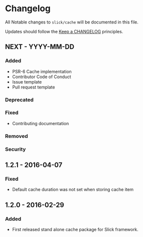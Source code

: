 # Changelog

All Notable changes to `slick/cache` will be documented in this file.

Updates should follow the [Keep a CHANGELOG](http://keepachangelog.com/) principles.

## NEXT - YYYY-MM-DD


### Added
- PSR-6 Cache implementation
- Contributor Code of Conduct
- Issue template
- Pull request template

### Deprecated

### Fixed
- Contributing documentation 

### Removed

### Security

## 1.2.1 - 2016-04-07

### Fixed
- Default cache duration was not set when storing cache item

## 1.2.0 - 2016-02-29

### Added
- First released stand alone cache package for Slick framework.